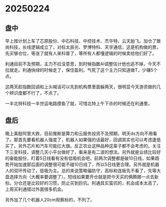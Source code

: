 # 20250224

## 盘中

早上按计划上车了芯原股份、中石科技、中控技术、杰华特、云天励飞。加仓了致尚科技，长线逻辑成立了，对标太辰光、罗博特科、天孚通信，这是机构做的票，先买够仓位，等涨了就有人来科普了，等所有人都懂逻辑的时候卖给他们好了。

利通目前不及预期，主力不拉没意思，到时候指数AI调整估计他也逃不掉，今天不拉就走。利通快绿的时候走了，保住盈利，气死了这个主力只知道做T，少赚5个点。

这两天趁指数回调和上头喊话可以先到机构票里面躲两天，很明显今天游资做的几个辨识度都不行了，不点了。

一半北特科技一半世运电路摸鱼了就，可惜北特上午下杀的时候还在利通里。



## 盘后

晚上美股阿里大跌，目前推断是算力和云服务投资不及预期，明天ds方向不用看了。那首先要看机器人强度了，机器人如果强的话最好，回调其实也可以考虑逢低买了。另外芯片和汽车可能扛大旗。反正农业这种品种这辈子都不会考虑的。关注下三变科技，调整几天小平台做好了，看来是有二波的想法。另外就是业绩比较好的豪能股份，盯着5日线看有没有低吸机会吧，前两次调整都是破10日线，如果趋势开始加速那后面的调整很可能不碰10日线了，所以5日线更合理。另外就是机器人的双环传动了，低吸为主。总的来说策略偏防守，高标和连板先不看了，先等大盘选择方向（大概率要调整了）。短线如果要开仓就是把今天买的俩腾挪一点去新标。分仓还是比较好的习惯，防止买到巨坑。利通其实蛮坑的，机会成本太高了，上周买利通错过外面很多机会。

另外加了几个机器人20cm观察标的，不列了。
